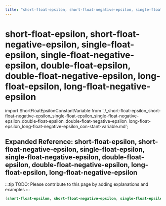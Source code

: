 ```yaml
---
title: "short-float-epsilon, short-float-negative-epsilon, single-float-epsilon, single-float-negative-epsilon, double-float-epsilon, double-float-negative-epsilon, long-float-epsilon, long-float-negative-epsilon"
---
```


# short-float-epsilon, short-float-negative-epsilon, single-float-epsilon, single-float-negative-epsilon, double-float-epsilon, double-float-negative-epsilon, long-float-epsilon, long-float-negative-epsilon

import ShortFloatEpsilonConstantVariable from './_short-float-epsilon_short-float-negative-epsilon_single-float-epsilon_single-float-negative-epsilon_double-float-epsilon_double-float-negative-epsilon_long-float-epsilon_long-float-negative-epsilon_con-stant-variable.md';

<ShortFloatEpsilonConstantVariable />

## Expanded Reference: short-float-epsilon, short-float-negative-epsilon, single-float-epsilon, single-float-negative-epsilon, double-float-epsilon, double-float-negative-epsilon, long-float-epsilon, long-float-negative-epsilon

:::tip
TODO: Please contribute to this page by adding explanations and examples
:::

```lisp
(short-float-epsilon, short-float-negative-epsilon, single-float-epsilon, single-float-negative-epsilon, double-float-epsilon, double-float-negative-epsilon, long-float-epsilon, long-float-negative-epsilon )
```

